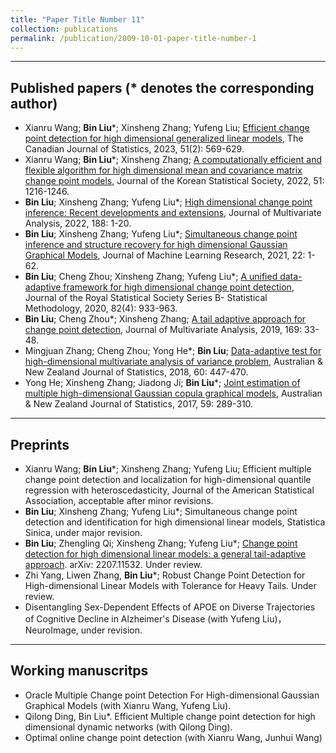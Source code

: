```yaml
---
title: "Paper Title Number 11"
collection: publications
permalink: /publication/2009-10-01-paper-title-number-1
---
```

---
Published papers (* denotes the corresponding author)
---
* Xianru Wang; **Bin Liu***; Xinsheng Zhang; Yufeng Liu; [Efficient change point detection for high dimensional generalized linear models](https://doi.org/10.1002/cjs.11721), The Canadian Journal of Statistics, 2023, 51(2): 569-629.  
*  Xianru Wang; **Bin Liu***; Xinsheng Zhang; [A computationally efficient and flexible algorithm for high dimensional mean and covariance matrix change point models](https://link.springer.com/article/10.1007/s42952-022-00183-3), Journal of the Korean Statistical Society, 2022, 51: 1216-1246.   
* **Bin Liu**; Xinsheng Zhang; Yufeng Liu*; [High dimensional change point inference: Recent developments and extensions](https://www.sciencedirect.com/science/article/abs/pii/S0047259X21001111), Journal of Multivariate Analysis, 2022, 188: 1-20.
* **Bin Liu**; Xinsheng Zhang; Yufeng Liu*; [Simultaneous change point inference and structure recovery for high dimensional Gaussian Graphical Models](https://www.jmlr.org/papers/volume22/20-327/20-327.pdf), Journal of Machine Learning Research, 2021, 22: 1-62.
* **Bin Liu**; Cheng Zhou; Xinsheng Zhang; Yufeng Liu*; [A unified data-adaptive framework for high dimensional change point detection](https://doi.org/10.1111/rssb.12375), Journal of the Royal Statistical Society Series B- Statistical Methodology, 2020, 82(4): 933-963. 
* **Bin Liu**; Cheng Zhou*; Xinsheng Zhang; [A tail adaptive approach for change point detection](https://www.sciencedirect.com/science/article/pii/S0047259X18302100), Journal of Multivariate Analysis, 2019, 169: 33-48.
* Mingjuan Zhang; Cheng Zhou; Yong He*; **Bin Liu**; [Data-adaptive test for high-dimensional multivariate analysis of variance problem](https://doi.org/10.1111/anzs.12246), Australian & New Zealand Journal of Statistics, 2018, 60: 447-470.
* Yong He; Xinsheng Zhang; Jiadong Ji; **Bin Liu***; [Joint estimation of multiple high-dimensional Gaussian copula graphical models](https://doi.org/10.1111/anzs.12198), Australian & New Zealand Journal of Statistics, 2017, 59: 289-310.

---
Preprints
---
* Xianru Wang; **Bin Liu***; Xinsheng Zhang; Yufeng Liu; Efficient multiple change point detection and localization for high-dimensional quantile regression with heteroscedasticity, Journal of the American Statistical Association, acceptable after minor revisions. 
* **Bin Liu**; Xinsheng Zhang; Yufeng Liu*; Simultaneous change point detection and identification for high dimensional linear models, Statistica Sinica, under major revision.
* **Bin Liu**; Zhengling Qi; Xinsheng Zhang; Yufeng Liu*; [Change point detection for high
dimensional linear models: a general tail-adaptive approach](https://arxiv.org/abs/2207.11532). arXiv: 2207.11532. Under review.
* Zhi Yang, Liwen Zhang, **Bin Liu***; Robust Change Point Detection for High-dimensional Linear Models with Tolerance for Heavy Tails. Under review.
* Disentangling Sex-Dependent Effects of APOE on Diverse Trajectories of Cognitive Decline in Alzheimer's Disease (with Yufeng Liu)，NeuroImage, under revision.  
---
Working manuscritps
---  
* Oracle Multiple Change point Detection For High-dimensional Gaussian Graphical Models (with Xianru Wang, Yufeng Liu). 
* Qilong Ding, Bin Liu*. Efficient Multiple change point detection for high dimensional dynamic networks (with Qilong Ding).
* Optimal online change point detection (with Xianru Wang, Junhui Wang)

